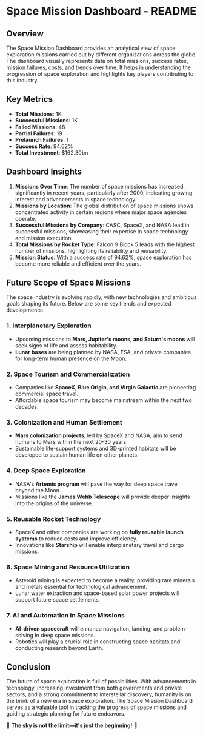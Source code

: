 # Space Mission Dashboard - README

## Overview
The Space Mission Dashboard provides an analytical view of space exploration missions carried out by different organizations across the globe. The dashboard visually represents data on total missions, success rates, mission failures, costs, and trends over time. It helps in understanding the progression of space exploration and highlights key players contributing to this industry.

## Key Metrics
- **Total Missions**: 1K
- **Successful Missions**: 1K
- **Failed Missions**: 48
- **Partial Failures**: 19
- **Prelaunch Failures**: 1
- **Success Rate**: 94.62%
- **Total Investment**: $162.30bn

## Dashboard Insights
1. **Missions Over Time**: The number of space missions has increased significantly in recent years, particularly after 2000, indicating growing interest and advancements in space technology.
2. **Missions by Location**: The global distribution of space missions shows concentrated activity in certain regions where major space agencies operate.
3. **Successful Missions by Company**: CASC, SpaceX, and NASA lead in successful missions, showcasing their expertise in space technology and mission execution.
4. **Total Missions by Rocket Type**: Falcon 9 Block 5 leads with the highest number of missions, highlighting its reliability and reusability.
5. **Mission Status**: With a success rate of 94.62%, space exploration has become more reliable and efficient over the years.

## Future Scope of Space Missions
The space industry is evolving rapidly, with new technologies and ambitious goals shaping its future. Below are some key trends and expected developments:

### 1. **Interplanetary Exploration**
- Upcoming missions to **Mars, Jupiter's moons, and Saturn's moons** will seek signs of life and assess habitability.
- **Lunar bases** are being planned by NASA, ESA, and private companies for long-term human presence on the Moon.

### 2. **Space Tourism and Commercialization**
- Companies like **SpaceX, Blue Origin, and Virgin Galactic** are pioneering commercial space travel.
- Affordable space tourism may become mainstream within the next two decades.

### 3. **Colonization and Human Settlement**
- **Mars colonization projects**, led by SpaceX and NASA, aim to send humans to Mars within the next 20-30 years.
- Sustainable life-support systems and 3D-printed habitats will be developed to sustain human life on other planets.

### 4. **Deep Space Exploration**
- NASA's **Artemis program** will pave the way for deep space travel beyond the Moon.
- Missions like the **James Webb Telescope** will provide deeper insights into the origins of the universe.

### 5. **Reusable Rocket Technology**
- SpaceX and other companies are working on **fully reusable launch systems** to reduce costs and improve efficiency.
- Innovations like **Starship** will enable interplanetary travel and cargo missions.

### 6. **Space Mining and Resource Utilization**
- Asteroid mining is expected to become a reality, providing rare minerals and metals essential for technological advancement.
- Lunar water extraction and space-based solar power projects will support future space settlements.

### 7. **AI and Automation in Space Missions**
- **AI-driven spacecraft** will enhance navigation, landing, and problem-solving in deep space missions.
- Robotics will play a crucial role in constructing space habitats and conducting research beyond Earth.

## Conclusion
The future of space exploration is full of possibilities. With advancements in technology, increasing investment from both governments and private sectors, and a strong commitment to interstellar discovery, humanity is on the brink of a new era in space exploration. The Space Mission Dashboard serves as a valuable tool in tracking the progress of space missions and guiding strategic planning for future endeavors.

🚀 **The sky is not the limit—it's just the beginning!** 🌌